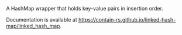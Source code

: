 A HashMap wrapper that holds key-value pairs in insertion order.

Documentation is available at https://contain-rs.github.io/linked-hash-map/linked_hash_map.
